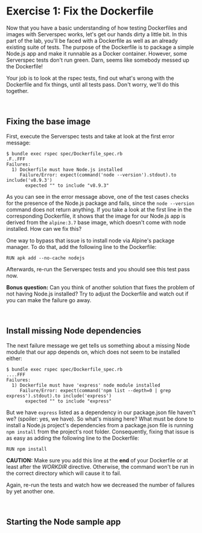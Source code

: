 # Exercise 1: Fix the Dockerfile

Now that you have a basic understanding of how testing Dockerfiles and images with Serverspec works, let's get our hands dirty a little bit. In this part of the lab, you'll be faced with a Dockerfile as well as an already existing suite of tests. The purpose of the Dockerfile is to package a simple Node.js app and make it runnable as a Docker container. However, some Serverspec tests don't run green. Darn, seems like somebody messed up the Dockerfile!

Your job is to look at the rspec tests, find out what's wrong with the Dockerfile and fix things, until all tests pass. Don't worry, we'll do this together.

<br/>

## Fixing the base image

First, execute the Serverspec tests and take at look at the first error message:

```
$ bundle exec rspec spec/Dockerfile_spec.rb
.F..FFF
Failures:
  1) Dockerfile must have Node.js installed
     Failure/Error: expect(command('node --version').stdout).to include('v8.9.3')
       expected "" to include "v8.9.3"
```

As you can see in the error message above, one of the test cases checks for the presence of the Node.js package and fails, since the `node --version` command does not return anything. If you take a look at the first line in the corresponding Dockerfile, it shows that the image for our Node.js app is derived from the `alpine:3.7` base image, which doesn't come with node installed. How can we fix this?

One way to bypass that issue is to install node via Alpine's package manager. To do that, add the following line to the Dockerfile:

```
RUN apk add --no-cache nodejs
```  

Afterwards, re-run the Serverspec tests and you should see this test pass now. 

__Bonus question:__ Can you think of another solution that fixes the problem of not having Node.js installed? Try to adjust the Dockerfile and watch out if you can make the failure go away.

<br/>

## Install missing Node dependencies

The next failure message we get tells us something about a missing Node module that our app depends on, which does not seem to be installed either:

```
$ bundle exec rspec spec/Dockerfile_spec.rb
....FFF
Failures:
  1) Dockerfile must have 'express' node module installed
     Failure/Error: expect(command('npm list --depth=0 | grep express').stdout).to include('express')
       expected "" to include "express"
```

But we have `express` listed as a dependency in our package.json file haven't we? (spoiler: yes, we have). So what's missing here? What must be done to install a Node.js project's dependencies from a package.json file is running `npm install` from the project's root folder. Consequently, fixing that issue is as easy as adding the following line to the Dockerfile:

```
RUN npm install
```

__CAUTION:__ Make sure you add this line at the __end__ of your Dockerfile or at least after the _WORKDIR_ directive. Otherwise, the command won't be run in the correct directory which will cause it to fail. 

Again, re-run the tests and watch how we decreased the number of failures by yet another one.


<br/>

## Starting the Node sample app

